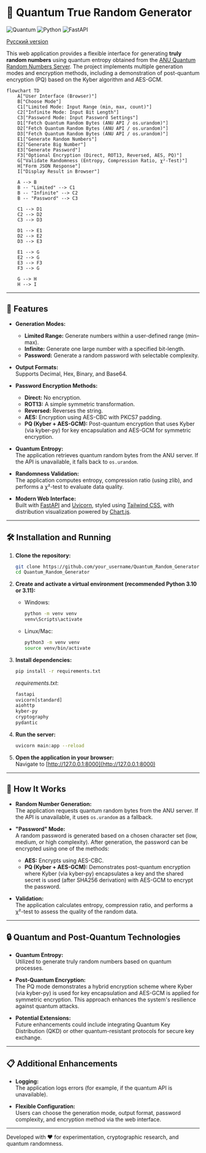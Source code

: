 # 🎲 Quantum True Random Generator

![Quantum](https://img.shields.io/badge/random-quantum-blue.svg)
![Python](https://img.shields.io/badge/python-3.10%2B-green.svg)
![FastAPI](https://img.shields.io/badge/FastAPI-Framework-009688?logo=fastapi)

[Русский version](README.md)

This web application provides a flexible interface for generating **truly random numbers** using quantum entropy obtained from the [ANU Quantum Random Numbers Server](https://qrng.anu.edu.au/). The project implements multiple generation modes and encryption methods, including a demonstration of post-quantum encryption (PQ) based on the Kyber algorithm and AES-GCM.

```mermaid
flowchart TD
    A["User Interface (Browser)"]
    B["Choose Mode"]
    C1["Limited Mode: Input Range (min, max, count)"]
    C2["Infinite Mode: Input Bit Length"]
    C3["Password Mode: Input Password Settings"]
    D1["Fetch Quantum Random Bytes (ANU API / os.urandom)"]
    D2["Fetch Quantum Random Bytes (ANU API / os.urandom)"]
    D3["Fetch Quantum Random Bytes (ANU API / os.urandom)"]
    E1["Generate Random Numbers"]
    E2["Generate Big Number"]
    E3["Generate Password"]
    F3["Optional Encryption (Direct, ROT13, Reversed, AES, PQ)"]
    G["Validate Randomness (Entropy, Compression Ratio, χ²-Test)"]
    H["Form JSON Response"]
    I["Display Result in Browser"]

    A --> B
    B -- "Limited" --> C1
    B -- "Infinite" --> C2
    B -- "Password" --> C3

    C1 --> D1
    C2 --> D2
    C3 --> D3

    D1 --> E1
    D2 --> E2
    D3 --> E3

    E1 --> G
    E2 --> G
    E3 --> F3
    F3 --> G

    G --> H
    H --> I

```

---

## 🚀 Features

- **Generation Modes:**
  - **Limited Range:** Generate numbers within a user-defined range (min–max).
  - **Infinite:** Generate one large number with a specified bit-length.
  - **Password:** Generate a random password with selectable complexity.

- **Output Formats:**  
  Supports Decimal, Hex, Binary, and Base64.

- **Password Encryption Methods:**
  - **Direct:** No encryption.
  - **ROT13:** A simple symmetric transformation.
  - **Reversed:** Reverses the string.
  - **AES:** Encryption using AES-CBC with PKCS7 padding.
  - **PQ (Kyber + AES-GCM):** Post-quantum encryption that uses Kyber (via kyber-py) for key encapsulation and AES-GCM for symmetric encryption.

- **Quantum Entropy:**  
  The application retrieves quantum random bytes from the ANU server. If the API is unavailable, it falls back to `os.urandom`.

- **Randomness Validation:**  
  The application computes entropy, compression ratio (using zlib), and performs a χ²-test to evaluate data quality.

- **Modern Web Interface:**  
  Built with [FastAPI](https://fastapi.tiangolo.com/) and [Uvicorn](https://uvicorn.org/), styled using [Tailwind CSS](https://tailwindcss.com/), with distribution visualization powered by [Chart.js](https://www.chartjs.org/).

---

## 🛠️ Installation and Running

1. **Clone the repository:**

   ```bash
   git clone https://github.com/your_username/Quantum_Random_Generator.git
   cd Quantum_Random_Generator
   ```

2. **Create and activate a virtual environment (recommended Python 3.10 or 3.11):**

   - Windows:
     ```bash
     python -m venv venv
     venv\Scripts\activate
     ```
   - Linux/Mac:
     ```bash
     python3 -m venv venv
     source venv/bin/activate
     ```

3. **Install dependencies:**

   ```bash
   pip install -r requirements.txt
   ```

   *requirements.txt*:
   ```txt
   fastapi
   uvicorn[standard]
   aiohttp
   kyber-py
   cryptography
   pydantic
   ```

4. **Run the server:**

   ```bash
   uvicorn main:app --reload
   ```

5. **Open the application in your browser:**  
   Navigate to [http://127.0.0.1:8000](http://127.0.0.1:8000)

---

## 📐 How It Works

- **Random Number Generation:**  
  The application requests quantum random bytes from the ANU server. If the API is unavailable, it uses `os.urandom` as a fallback.

- **"Password" Mode:**  
  A random password is generated based on a chosen character set (low, medium, or high complexity). After generation, the password can be encrypted using one of the methods:
  - **AES:** Encrypts using AES-CBC.
  - **PQ (Kyber + AES-GCM):** Demonstrates post-quantum encryption where Kyber (via kyber-py) encapsulates a key and the shared secret is used (after SHA256 derivation) with AES-GCM to encrypt the password.

- **Validation:**  
  The application calculates entropy, compression ratio, and performs a χ²-test to assess the quality of the random data.

---

## 🔒 Quantum and Post-Quantum Technologies

- **Quantum Entropy:**  
  Utilized to generate truly random numbers based on quantum processes.

- **Post-Quantum Encryption:**  
  The PQ mode demonstrates a hybrid encryption scheme where Kyber (via kyber-py) is used for key encapsulation and AES-GCM is applied for symmetric encryption. This approach enhances the system's resilience against quantum attacks.

- **Potential Extensions:**  
  Future enhancements could include integrating Quantum Key Distribution (QKD) or other quantum-resistant protocols for secure key exchange.

---

## 📋 Additional Enhancements

- **Logging:**  
  The application logs errors (for example, if the quantum API is unavailable).

- **Flexible Configuration:**  
  Users can choose the generation mode, output format, password complexity, and encryption method via the web interface.

---

Developed with ❤️ for experimentation, cryptographic research, and quantum randomness.
